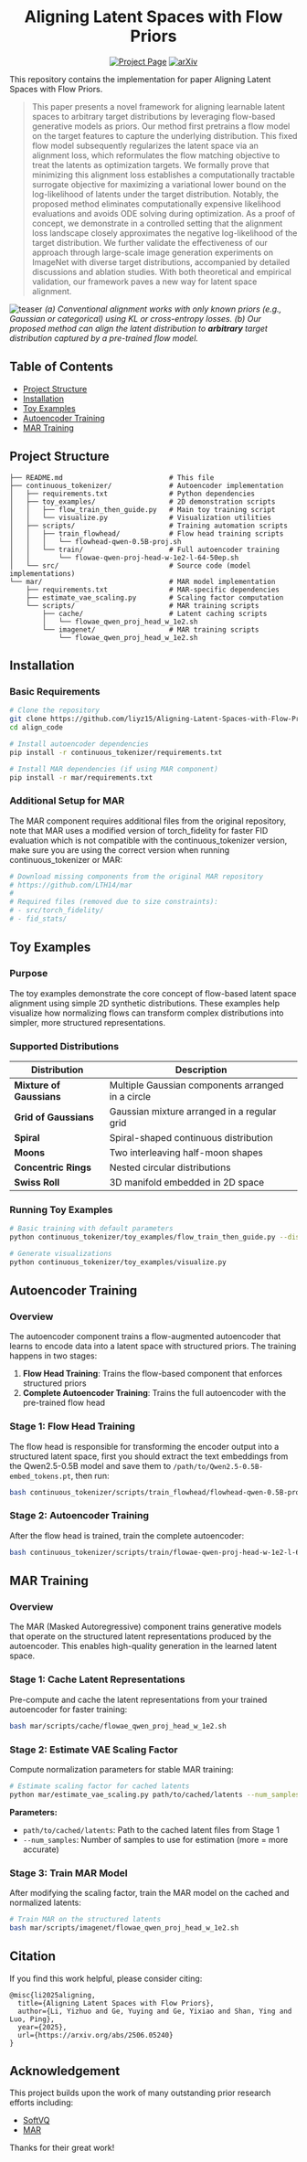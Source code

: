 <div align="center"> 

# Aligning Latent Spaces with Flow Priors

[![Project Page](https://img.shields.io/badge/Project-Page-blue)](https://liyizhuo.com/align/)
[![arXiv](https://img.shields.io/badge/arXiv-2506.05240-b31b1b.svg)](https://arxiv.org/abs/2506.05240)

</div>

This repository contains the implementation for paper Aligning Latent Spaces with Flow Priors.

> This paper presents a novel framework for aligning learnable latent spaces to arbitrary target distributions by leveraging flow-based generative models as priors. Our method first pretrains a flow model on the target features to capture the underlying distribution. This fixed flow model subsequently regularizes the latent space via an alignment loss, which reformulates the flow matching objective to treat the latents as optimization targets. We formally prove that minimizing this alignment loss establishes a computationally tractable surrogate objective for maximizing a variational lower bound on the log-likelihood of latents under the target distribution. Notably, the proposed method eliminates computationally expensive likelihood evaluations and avoids ODE solving during optimization. As a proof of concept, we demonstrate in a controlled setting that the alignment loss landscape closely approximates the negative log-likelihood of the target distribution. We further validate the effectiveness of our approach through large-scale image generation experiments on ImageNet with diverse target distributions, accompanied by detailed discussions and ablation studies. With both theoretical and empirical validation, our framework paves a new way for latent space alignment.

![teaser](assets/teaser.png)
*(a) Conventional alignment works with only known priors (e.g., Gaussian or categorical) using KL or cross-entropy losses. (b) Our proposed method can align the latent distribution to **arbitrary** target distribution captured by a pre-trained flow model.*

## Table of Contents

- [Project Structure](#project-structure)
- [Installation](#installation)
- [Toy Examples](#toy-examples)
- [Autoencoder Training](#autoencoder-training)
- [MAR Training](#mar-training)

## Project Structure

```
├── README.md                          # This file
├── continuous_tokenizer/              # Autoencoder implementation
│   ├── requirements.txt               # Python dependencies
│   ├── toy_examples/                  # 2D demonstration scripts
│   │   ├── flow_train_then_guide.py   # Main toy training script
│   │   └── visualize.py               # Visualization utilities
│   ├── scripts/                       # Training automation scripts
│   │   ├── train_flowhead/            # Flow head training scripts
│   │   │   └── flowhead-qwen-0.5B-proj.sh
│   │   └── train/                     # Full autoencoder training
│   │       └── flowae-qwen-proj-head-w-1e2-l-64-50ep.sh
│   └── src/                           # Source code (model implementations)
└── mar/                               # MAR model implementation
    ├── requirements.txt               # MAR-specific dependencies
    ├── estimate_vae_scaling.py        # Scaling factor computation
    └── scripts/                       # MAR training scripts
        ├── cache/                     # Latent caching scripts
        │   └── flowae_qwen_proj_head_w_1e2.sh
        └── imagenet/                  # MAR training scripts
            └── flowae_qwen_proj_head_w_1e2.sh
```

## Installation

### Basic Requirements

```bash
# Clone the repository
git clone https://github.com/liyz15/Aligning-Latent-Spaces-with-Flow-Priors.git
cd align_code

# Install autoencoder dependencies
pip install -r continuous_tokenizer/requirements.txt

# Install MAR dependencies (if using MAR component)
pip install -r mar/requirements.txt
```

### Additional Setup for MAR

The MAR component requires additional files from the original repository, note that MAR uses a modified version of torch_fidelity for faster FID evaluation which is not compatible with the continuous_tokenizer version, make sure you are using the correct version when running continuous_tokenizer or MAR:

```bash
# Download missing components from the original MAR repository
# https://github.com/LTH14/mar
# 
# Required files (removed due to size constraints):
# - src/torch_fidelity/
# - fid_stats/
```

## Toy Examples

### Purpose

The toy examples demonstrate the core concept of flow-based latent space alignment using simple 2D synthetic distributions. These examples help visualize how normalizing flows can transform complex distributions into simpler, more structured representations.

### Supported Distributions

| Distribution | Description |
|--------------|-------------|
| **Mixture of Gaussians** | Multiple Gaussian components arranged in a circle |
| **Grid of Gaussians** | Gaussian mixture arranged in a regular grid |
| **Spiral** | Spiral-shaped continuous distribution |
| **Moons** | Two interleaving half-moon shapes | Classification boundaries |
| **Concentric Rings** | Nested circular distributions | Hierarchical structure modeling |
| **Swiss Roll** | 3D manifold embedded in 2D space | Dimensionality reduction |

### Running Toy Examples

```bash
# Basic training with default parameters
python continuous_tokenizer/toy_examples/flow_train_then_guide.py --distribution <distribution_name>

# Generate visualizations
python continuous_tokenizer/toy_examples/visualize.py
```

## Autoencoder Training

### Overview

The autoencoder component trains a flow-augmented autoencoder that learns to encode data into a latent space with structured priors. The training happens in two stages:

1. **Flow Head Training**: Trains the flow-based component that enforces structured priors
2. **Complete Autoencoder Training**: Trains the full autoencoder with the pre-trained flow head

### Stage 1: Flow Head Training

The flow head is responsible for transforming the encoder output into a structured latent space, first you should extract the text embeddings from the Qwen2.5-0.5B model and save them to `/path/to/Qwen2.5-0.5B-embed_tokens.pt`, then run:

```bash
bash continuous_tokenizer/scripts/train_flowhead/flowhead-qwen-0.5B-proj.sh
```

### Stage 2: Autoencoder Training

After the flow head is trained, train the complete autoencoder:

```bash
bash continuous_tokenizer/scripts/train/flowae-qwen-proj-head-w-1e2-l-64-50ep.sh
```

## MAR Training

### Overview

The MAR (Masked Autoregressive) component trains generative models that operate on the structured latent representations produced by the autoencoder. This enables high-quality generation in the learned latent space.

### Stage 1: Cache Latent Representations

Pre-compute and cache the latent representations from your trained autoencoder for faster training:

```bash
bash mar/scripts/cache/flowae_qwen_proj_head_w_1e2.sh
```

### Stage 2: Estimate VAE Scaling Factor

Compute normalization parameters for stable MAR training:

```bash
# Estimate scaling factor for cached latents
python mar/estimate_vae_scaling.py path/to/cached/latents --num_samples 10000
```

**Parameters:**
- `path/to/cached/latents`: Path to the cached latent files from Stage 1
- `--num_samples`: Number of samples to use for estimation (more = more accurate)

### Stage 3: Train MAR Model

After modifying the scaling factor, train the MAR model on the cached and normalized latents:

```bash
# Train MAR on the structured latents
bash mar/scripts/imagenet/flowae_qwen_proj_head_w_1e2.sh
```

## Citation

If you find this work helpful, please consider citing:

```
@misc{li2025aligning,
  title={Aligning Latent Spaces with Flow Priors},
  author={Li, Yizhuo and Ge, Yuying and Ge, Yixiao and Shan, Ying and Luo, Ping},
  year={2025},
  url={https://arxiv.org/abs/2506.05240}
}
```

## Acknowledgement


This project builds upon the work of many outstanding prior research efforts including:

- [SoftVQ](https://github.com/Hhhhhhao/continuous_tokenizer)
- [MAR](https://github.com/LTH14/mar)

Thanks for their great work!
